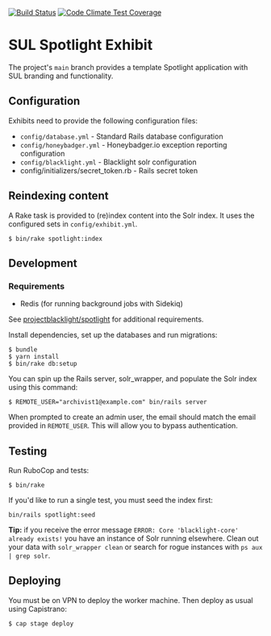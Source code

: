 [![Build Status](https://travis-ci.org/sul-dlss/exhibits.svg)](https://travis-ci.org/sul-dlss/exhibits) [![Code Climate Test Coverage](https://codeclimate.com/github/sul-dlss/exhibits/badges/coverage.svg)](https://codeclimate.com/github/sul-dlss/exhibits/coverage)

# SUL Spotlight Exhibit

The project's `main` branch provides a template Spotlight application with SUL branding and functionality.

## Configuration

Exhibits need to provide the following configuration files:

* `config/database.yml` - Standard Rails database configuration
* `config/honeybadger.yml` - Honeybadger.io exception reporting configuration
* `config/blacklight.yml` - Blacklight solr configuration
* config/initializers/secret_token.rb - Rails secret token

## Reindexing content

A Rake task is provided to (re)index content into the Solr index. It uses the configured sets in `config/exhibit.yml`.

```console
$ bin/rake spotlight:index
```

## Development

### Requirements
- Redis (for running background jobs with Sidekiq)

See [projectblacklight/spotlight](https://github.com/projectblacklight/spotlight) for additional requirements.

Install dependencies, set up the databases and run migrations:
```console
$ bundle
$ yarn install
$ bin/rake db:setup
```

You can spin up the Rails server, solr_wrapper, and populate the Solr index using this command:
```console
$ REMOTE_USER="archivist1@example.com" bin/rails server
```
When prompted to create an admin user, the email should match the email provided in  `REMOTE_USER`. This will allow you to bypass authentication.

## Testing
Run RuboCop and tests:
```console
$ bin/rake
```

If you'd like to run a single test, you must seed the index first:
```console
bin/rails spotlight:seed
```

**Tip:** if you receive the error message `ERROR: Core 'blacklight-core' already exists!` you have an instance of Solr running elsewhere. Clean out your data with `solr_wrapper clean` or search for rogue instances with `ps aux | grep solr`.

## Deploying

You must be on VPN to deploy the worker machine.  Then deploy as usual using Capistrano:

```console
$ cap stage deploy
```
